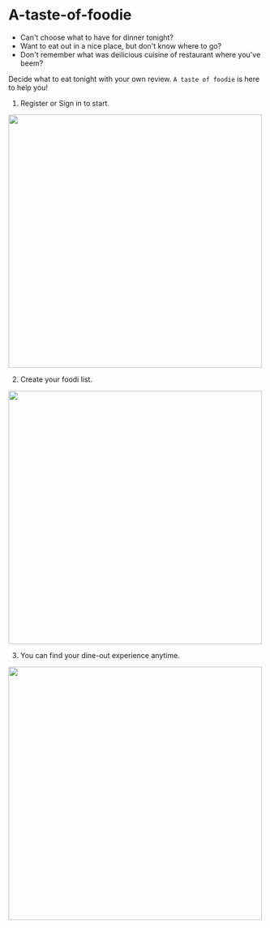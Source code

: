 # A-taste-of-foodie

* Can't choose what to have for dinner tonight?
* Want to eat out in a nice place, but don't know where to go? 
* Don't remember what was deilicious cuisine of restaurant where you've beem?

Decide what to eat tonight with your own review.
`A taste of foodie` is here to help you!

1. Register or Sign in to start.
<img src= "https://user-images.githubusercontent.com/106201650/187795083-6c9f3b02-7206-48b7-8e0e-08cb59b86c8e.png" width="500">

2. Create your foodi list. 
<img src="https://user-images.githubusercontent.com/106201650/187794840-efde6f66-1144-4510-b47a-420c0e57c1b8.png" width="500">

3. You can find your dine-out experience anytime.
<img src="https://user-images.githubusercontent.com/106201650/187794947-6616e8d2-a35c-4574-a6e6-995b4b093e42.png" width="500">


